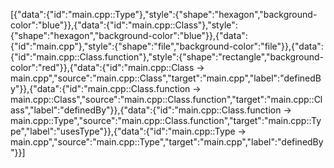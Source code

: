 [{"data":{"id":"main.cpp::Type"},"style":{"shape":"hexagon","background-color":"blue"}},{"data":{"id":"main.cpp::Class"},"style":{"shape":"hexagon","background-color":"blue"}},{"data":{"id":"main.cpp"},"style":{"shape":"file","background-color":"file"}},{"data":{"id":"main.cpp::Class.function"},"style":{"shape":"rectangle","background-color":"red"}},{"data":{"id":"main.cpp::Class -> main.cpp","source":"main.cpp::Class","target":"main.cpp","label":"definedBy"}},{"data":{"id":"main.cpp::Class.function -> main.cpp::Class","source":"main.cpp::Class.function","target":"main.cpp::Class","label":"definedBy"}},{"data":{"id":"main.cpp::Class.function -> main.cpp::Type","source":"main.cpp::Class.function","target":"main.cpp::Type","label":"usesType"}},{"data":{"id":"main.cpp::Type -> main.cpp","source":"main.cpp::Type","target":"main.cpp","label":"definedBy"}}]